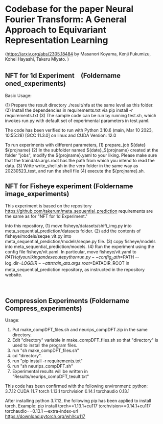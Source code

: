 # Codebase for the paper Neural Fourier Transform: A General Approach to Equivariant Representation Learning
(https://arxiv.org/abs/2305.18484 by Masanori Koyama, Kenji Fukumizu, Kohei Hayashi, Takeru Miyato. )



## NFT for 1d Experiment　(Foldername oned_experiments)

Basic Usage:

(1) Prepare the result directory  ./result/nfa at the same level as this folder.
(2) Install the dependencies in requirements.txt via   pip install -r requirements.txt
(3) The sample code can be run by running test.sh, which invokes run.py with default set of experimental parameters in test.yaml.

The code has been verified to run with Python 3.10.6 (main, Mar 10 2023, 10:55:28) [GCC 11.3.0] on linux 
and CUDA Version: 12.0 

To run experiments with different parameters, 
(1) prepare_job ${date} ${projname}
(2) In the subfolder named ${date}_${projname} created at the folder "jobs", modify the ${projname}.yaml to your liking.  Please make sure that the traindata.args.root has the path from which you intend to read the data.
(3) Write write_shell.sh in the very folder in the same way as 20230523_test, and run the shell file
(4) execute the ${projname}.sh. 


## NFT for Fisheye experiment (Foldername image_experiments)
This experiment is based on the repository
https://github.com/takerum/meta_sequential_prediction
requirements are the same as for "NFT for 1d Experiment."

Into this repository, 
(1) move fisheye/datasets/shift_img.py into meta_sequential_prediction/datasets folder.
(2) add the contents of fisheye/models/seqae_vit.py into meta_sequential_prediction/models/seqae.py file.
(3) copy fisheye/models into meta_sequential_prediction/models.
(4) Run the experiment using the config file fisheye/vit.yaml. In particular,  move fisheye/vit.yaml to $PATH of your liking and execute 
python run.py --config_path=$PATH --log_dir=$LOGDIR --attr train_data.args.root=$DATADIR_ROOT
in meta_sequential_prediction repository, as instructed in the repository website.



　



## Compression Experiments (Foldername Compress_experiments)

Usage:
1) Put make_compDFT_files.sh and  neurips_compDFT.zip in the same directory. 
2) Edit "directory" variable in make_compDFT_files.sh so that "directory" is used to install the program files. 
3) run "sh make_compDFT_files.sh"
4) cd "directory". 
5) run "pip install -r requirements.txt"
6) run "sh neurips_compDFT.sh"
7) Experimental results will be written in "Results/neurips_compDFT_tesult.txt"

This code has been confirmed with the following environment:
python: 3.7.12
CUDA 11.7
torch 1.13.1
torchvision 0.14.1
torchaudio 0.13.1

After installing python 3.7.12, the following pip has been applied to install torch. 
Example: 
pip install torch==1.13.1+cu117 torchvision==0.14.1+cu117 torchaudio==0.13.1 --extra-index-url https://download.pytorch.org/whl/cu117
